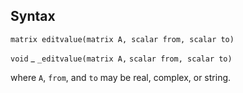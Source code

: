 ## Syntax

`matrix editvalue(matrix A, scalar from, scalar to)`

`void`<span class="nowrap"> _ `_editvalue(matrix A,`
`scalar from, scalar to)`

where `A`, `from`, and `to` may be real, complex, or string.
